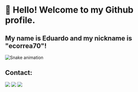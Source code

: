 # 👋 Hello! Welcome to my Github profile.
## My name is Eduardo and my nickname is "ecorrea70"!

![Snake animation](https://github.com/ecorrea70/ecorrea70/blob/output/github-contribution-grid-snake.svg)

## Contact:

<div>
<a href = "mailto:eduardodasilvacorrea70@gmail.com"><img loading="lazy" src="https://img.shields.io/badge/Gmail-D14836?style=for-the-badge&logo=gmail&logoColor=white" target="_blank"></a>
<a href="https://www.linkedin.com/in/ecorrea70" target="_blank"><img loading="lazy" src="https://img.shields.io/badge/-LinkedIn-%230077B5?style=for-the-badge&logo=linkedin&logoColor=white" target="_blank"></a>   
<a href="https://instagram.com/ecorrea70" target="_blank"><img loading="lazy" src="https://img.shields.io/badge/-Instagram-%23E4405F?style=for-the-badge&logo=instagram&logoColor=white" target="_blank"></a>
</div>

